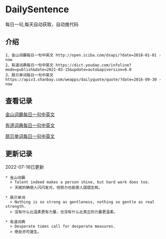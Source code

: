 # DailySentence

每日一句,每天自动获取，自动推代码

## 介绍

```
1、金山词霸每日一句中英文 http://open.iciba.com/dsapi/?date=2018-01-01 - now
2、有道词典每日一句中英文 https://dict.youdao.com/infoline?mode=publish&date=2021-03-15&update=auto&apiversion=6.0
3、扇贝单词每日一句中英文 https://apiv3.shanbay.com/weapps/dailyquote/quote/?date=2016-09-30 - now
```

## 查看记录

[金山词霸每日一句中英文](./data/iciba/)

[有道词典每日一句中英文](./data/youdao/)

[扇贝单词每日一句中英文](./data/shanbay/)

## 更新记录
2022-07-16已更新 
```
* 金山词霸
  > Talent indeed makes a person shine, but hard work does too.
  > 天赋的确使人闪闪发光，但努力也能使人熠熠生辉。

* 扇贝单词
  > Nothing is so strong as gentleness, nothing so gentle as real strength.     
  > 没有什么比温柔更有力量，也没有什么比真正的力量更温柔。

* 有道词典
  > Desperate times call for desperate measures.
  > 绝处亦可逢生。

```
